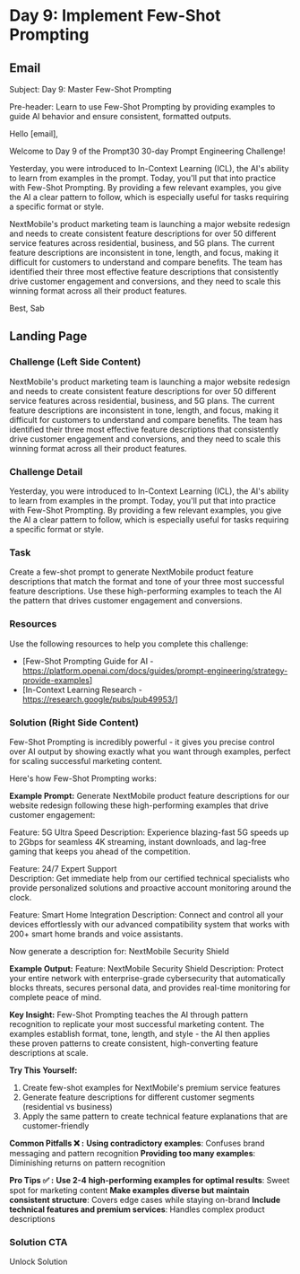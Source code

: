 # Day 9: Implement Few-Shot Prompting

## Email
Subject: Day 9: Master Few-Shot Prompting

Pre-header: Learn to use Few-Shot Prompting by providing examples to guide AI behavior and ensure consistent, formatted outputs.

Hello [email],

Welcome to Day 9 of the Prompt30 30-day Prompt Engineering Challenge!

Yesterday, you were introduced to In-Context Learning (ICL), the AI's ability to learn from examples in the prompt. Today, you'll put that into practice with Few-Shot Prompting. By providing a few relevant examples, you give the AI a clear pattern to follow, which is especially useful for tasks requiring a specific format or style.

NextMobile's product marketing team is launching a major website redesign and needs to create consistent feature descriptions for over 50 different service features across residential, business, and 5G plans. The current feature descriptions are inconsistent in tone, length, and focus, making it difficult for customers to understand and compare benefits. The team has identified their three most effective feature descriptions that consistently drive customer engagement and conversions, and they need to scale this winning format across all their product features.

Best, Sab

## Landing Page

### Challenge (Left Side Content)
NextMobile's product marketing team is launching a major website redesign and needs to create consistent feature descriptions for over 50 different service features across residential, business, and 5G plans. The current feature descriptions are inconsistent in tone, length, and focus, making it difficult for customers to understand and compare benefits. The team has identified their three most effective feature descriptions that consistently drive customer engagement and conversions, and they need to scale this winning format across all their product features.

### Challenge Detail
Yesterday, you were introduced to In-Context Learning (ICL), the AI's ability to learn from examples in the prompt. Today, you'll put that into practice with Few-Shot Prompting. By providing a few relevant examples, you give the AI a clear pattern to follow, which is especially useful for tasks requiring a specific format or style.

### Task
Create a few-shot prompt to generate NextMobile product feature descriptions that match the format and tone of your three most successful feature descriptions. Use these high-performing examples to teach the AI the pattern that drives customer engagement and conversions.

### Resources
Use the following resources to help you complete this challenge:
- [Few-Shot Prompting Guide for AI - https://platform.openai.com/docs/guides/prompt-engineering/strategy-provide-examples]
- [In-Context Learning Research - https://research.google/pubs/pub49953/]

### Solution (Right Side Content)
Few-Shot Prompting is incredibly powerful - it gives you precise control over AI output by showing exactly what you want through examples, perfect for scaling successful marketing content.

Here's how Few-Shot Prompting works:

**Example Prompt:**
Generate NextMobile product feature descriptions for our website redesign following these high-performing examples that drive customer engagement:

Feature: 5G Ultra Speed
Description: Experience blazing-fast 5G speeds up to 2Gbps for seamless 4K streaming, instant downloads, and lag-free gaming that keeps you ahead of the competition.

Feature: 24/7 Expert Support  
Description: Get immediate help from our certified technical specialists who provide personalized solutions and proactive account monitoring around the clock.

Feature: Smart Home Integration
Description: Connect and control all your devices effortlessly with our advanced compatibility system that works with 200+ smart home brands and voice assistants.

Now generate a description for: NextMobile Security Shield

**Example Output:**
Feature: NextMobile Security Shield
Description: Protect your entire network with enterprise-grade cybersecurity that automatically blocks threats, secures personal data, and provides real-time monitoring for complete peace of mind.

**Key Insight:**
Few-Shot Prompting teaches the AI through pattern recognition to replicate your most successful marketing content. The examples establish format, tone, length, and style - the AI then applies these proven patterns to create consistent, high-converting feature descriptions at scale.

**Try This Yourself:**
1. Create few-shot examples for NextMobile's premium service features
2. Generate feature descriptions for different customer segments (residential vs business)
3. Apply the same pattern to create technical feature explanations that are customer-friendly

**Common Pitfalls ❌ :**
**Using contradictory examples**: Confuses brand messaging and pattern recognition
**Providing too many examples**: Diminishing returns on pattern recognition

**Pro Tips ✅ :**
**Use 2-4 high-performing examples for optimal results**: Sweet spot for marketing content
**Make examples diverse but maintain consistent structure**: Covers edge cases while staying on-brand
**Include technical features and premium services**: Handles complex product descriptions

### Solution CTA
Unlock Solution 